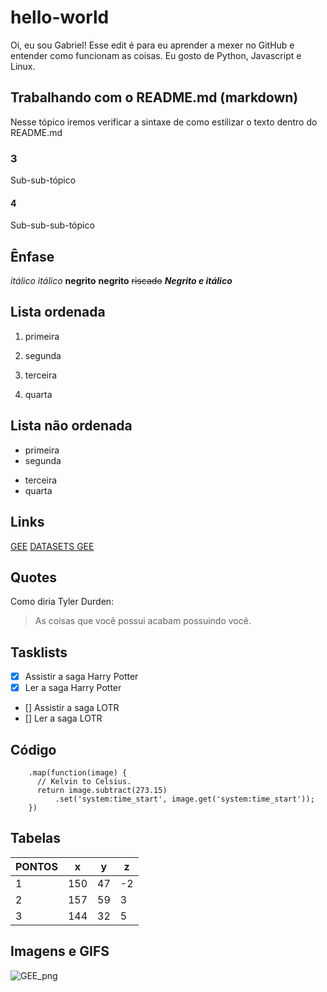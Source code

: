 # hello-world
Oi, eu sou Gabriel!
Esse edit é para eu aprender a mexer no GitHub e entender como funcionam as coisas.
Eu gosto de Python, Javascript e Linux.

## Trabalhando com o README.md (markdown)
Nesse tópico iremos verificar a sintaxe de como estilizar o texto dentro do README.md
### 3
Sub-sub-tópico
#### 4
Sub-sub-sub-tópico

## Ênfase
*itálico*
_itálico_
**negrito**
__negrito__
~~riscado~~
**_Negrito e itálico_**

## Lista ordenada
1. primeira
2. segunda

1. terceira
1. quarta

## Lista não ordenada
- primeira
- segunda
* terceira
* quarta

## Links
[GEE](https://earthengine.google.com)
[DATASETS GEE](https://developers.google.com/earth-engine/datasets/)

## Quotes
Como diria Tyler Durden:
> As coisas que você possui acabam possuindo você.

## Tasklists
- [x] Assistir a saga Harry Potter
- [x] Ler a saga Harry Potter
- [] Assistir a saga LOTR
- [] Ler a saga LOTR

## Código
```
    .map(function(image) {
      // Kelvin to Celsius.
      return image.subtract(273.15)
          .set('system:time_start', image.get('system:time_start'));
    })
```

## Tabelas
| PONTOS |  x  |  y |  z |
|--------|-----|----|----|
|    1   | 150 | 47 | -2 |
|    2   | 157 | 59 |  3 |
|    3   | 144 | 32 |  5 |

## Imagens e GIFS

![GEE_png](https://user-images.githubusercontent.com/62511590/77435424-0ea48480-6dc1-11ea-9381-8eebaa758e96.png)

